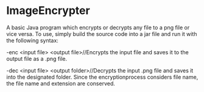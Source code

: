 # ImageEncrypter
A basic Java program which encrypts or decrypts any file to a png file or vice versa.
To use, simply build the source code into a jar file and run it with the following syntax:

-enc \<input file\> \<output file\>//Encrypts the input file and saves it to the output file as a .png file.

-dec \<input file\> \<output folder\>//Decrypts the input .png file and saves it into the designated folder. Since the encryptionprocess considers file name, the file name and extension are conserved.

